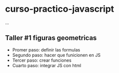 # curso-practico-javascript

...

## Taller #1 figuras geometricas

- Promer paso: definir las formulas
- Segundo paso: hacer que funicionen en JS
- Tercer paso: crear funciones
- Cuarto paso: integrar JS con html
